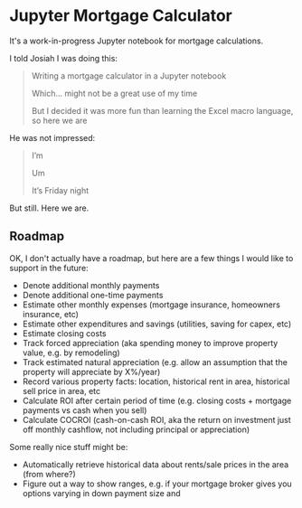 # Jupyter Mortgage Calculator

It's a work-in-progress Jupyter notebook for mortgage calculations.

I told Josiah I was doing this:
    
> Writing a mortgage calculator in a Jupyter notebook
>
> Which… might not be a great use of my time
>
> But I decided it was more fun than learning the Excel macro language, so here we are

He was not impressed:

> I’m
>
> Um
>
> It’s Friday night

But still. Here we are.

## Roadmap

OK, I don't actually have a roadmap, but here are a few things I would like to support in the future:

- Denote additional monthly payments
- Denote additional one-time payments
- Estimate other monthly expenses (mortgage insurance, homeowners insurance, etc)
- Estimate other expenditures and savings (utilities, saving for capex, etc)
- Estimate closing costs
- Track forced appreciation (aka spending money to improve property value, e.g. by remodeling)
- Track estimated natural appreciation (e.g. allow an assumption that the property will appreciate by X%/year)
- Record various property facts: location, historical rent in area, historical sell price in area, etc
- Calculate ROI after certain period of time (e.g. closing costs + mortgage payments vs cash when you sell)
- Calculate COCROI (cash-on-cash ROI, aka the return on investment just off monthly cashflow, not including principal or appreciation)

Some really nice stuff might be:
- Automatically retrieve historical data about rents/sale prices in the area (from where?)
- Figure out a way to show ranges, e.g. if your mortgage broker gives you options varying in down payment size and 
